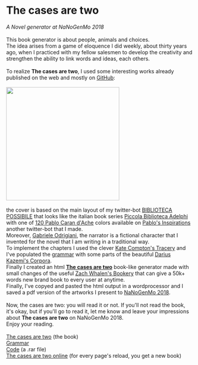 # The cases are two
<i>A Novel generator at NaNoGenMo 2018</i><br><br>
This book generator is about people, animals and choices.<br>The idea arises from a game of eloquence I did weekly, about thirty years ago, when I practiced with my fellow salesmen to develop the creativity and strengthen the ability to link words and ideas, each others.<br><br>To realize <b>The cases are two</b>, I used some interesting works already published on the web and mostly on <a href="https://github.com/riccardocrosa">GitHub</a>:<br><br><img src="https://goo.gl/oMJnaC" width="304"><br><br>the cover</img> is based on the main layout of my twitter-bot <a href="https://twitter.com/bibliotecaposs1">BIBLIOTECA POSSIBILE</a> that looks like the italian book series <a href="https://www.adelphi.it/catalogo/collana/5">Piccola Biblioteca Adelphi</a> with one of <a href="https://store.carandache.com/it/it/469-pablo-assortimento-120-colori.html">120 Pablo Caran d'Ache</a> colors available on <a href="https://twitter.com/pabloinspired">Pablo's Inspirations</a> another twitter-bot that I made.<br>Moreover, <a href="https://goo.gl/FDQAsn">Gabriele Odrigiani</a>, the narrator is a fictional character that I invented for the novel that I am writing in a traditional way.<br>To implement the chapters I used the clever <a href="https://github.com/galaxykate/tracery">Kate Compton's Tracery</a> and I've populated the <a href="https://goo.gl/uin2q4">grammar</a> with some parts of the beautiful <a href="https://github.com/dariusk/corpora">Darius Kazemi's Corpora</a>.<br>Finally I created an html <a href="https://goo.gl/3PzZhY"><b>The cases are two</b></a> book-like generator made with small changes of the useful <a href="https://github.com/zachwhalen/bookery">Zach Whalen's Bookery</a> that can give a 50k+ words new brand book to every user at anytime.<br>Finally, I've copyed and pasted the html output in a wordprocessor and I saved a pdf version of the artworks I present to <a href="https://github.com/NaNoGenMo/2018/issues/84">NaNoGenMo 2018</a>.<br><br>Now, the cases are two: you will read it or not. If you'll not read the book, it's okay, but if you'll go to read it, let me know and leave your impressions about <b>The cases are two</b> on NaNoGenMo 2018.<br>Enjoy your reading.<br><br>
<a href="https://goo.gl/CZYhWA">The cases are two</a> (the book)<br>
<a href="https://goo.gl/uin2q4">Grammar</a><br>
<a href="https://goo.gl/T7UxFq">Code</a> (a .rar file)<br> 
<a href="https://goo.gl/3PzZhY">The cases are two online</a> (for every page's reload, you get a new book)
